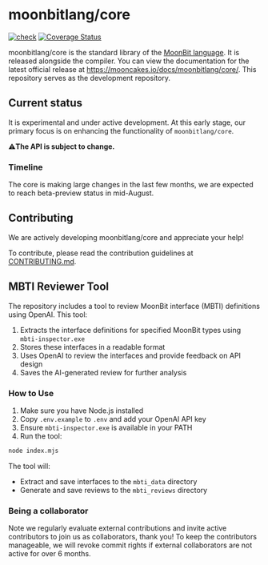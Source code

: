# moonbitlang/core

[![check](https://github.com/moonbitlang/core/actions/workflows/stable-check.yml/badge.svg)](https://github.com/moonbitlang/core/actions/workflows/stable-check.yml) [![Coverage Status](https://coveralls.io/repos/github/moonbitlang/core/badge.svg?branch=main)](https://coveralls.io/github/moonbitlang/core?branch=main)

moonbitlang/core is the standard library of the [MoonBit language](https://www.moonbitlang.com/). It is released alongside the compiler. You can view the documentation for the latest official release at <https://mooncakes.io/docs/moonbitlang/core/>. This repository serves as the development repository.

## Current status

It is experimental and under active development. At this early stage, our primary focus is on enhancing the functionality of `moonbitlang/core`.

⚠️**The API is subject to change.**

### Timeline

The core is making large changes in the last few months, we are expected to reach beta-preview status in mid-August.

## Contributing

We are actively developing moonbitlang/core and appreciate your help!

To contribute, please read the contribution guidelines at [CONTRIBUTING.md](./CONTRIBUTING.md).

## MBTI Reviewer Tool

The repository includes a tool to review MoonBit interface (MBTI) definitions using OpenAI. This tool:

1. Extracts the interface definitions for specified MoonBit types using `mbti-inspector.exe`
2. Stores these interfaces in a readable format
3. Uses OpenAI to review the interfaces and provide feedback on API design
4. Saves the AI-generated review for further analysis

### How to Use

1. Make sure you have Node.js installed
2. Copy `.env.example` to `.env` and add your OpenAI API key
3. Ensure `mbti-inspector.exe` is available in your PATH
4. Run the tool:

```bash
node index.mjs
```

The tool will:
- Extract and save interfaces to the `mbti_data` directory
- Generate and save reviews to the `mbti_reviews` directory

### Being a collaborator

Note we regularly evaluate external contributions and invite active contributors to join us as collaborators, thank you!
To keep the contributors manageable, we will revoke commit rights if external collaborators are not active for over 6 months.
